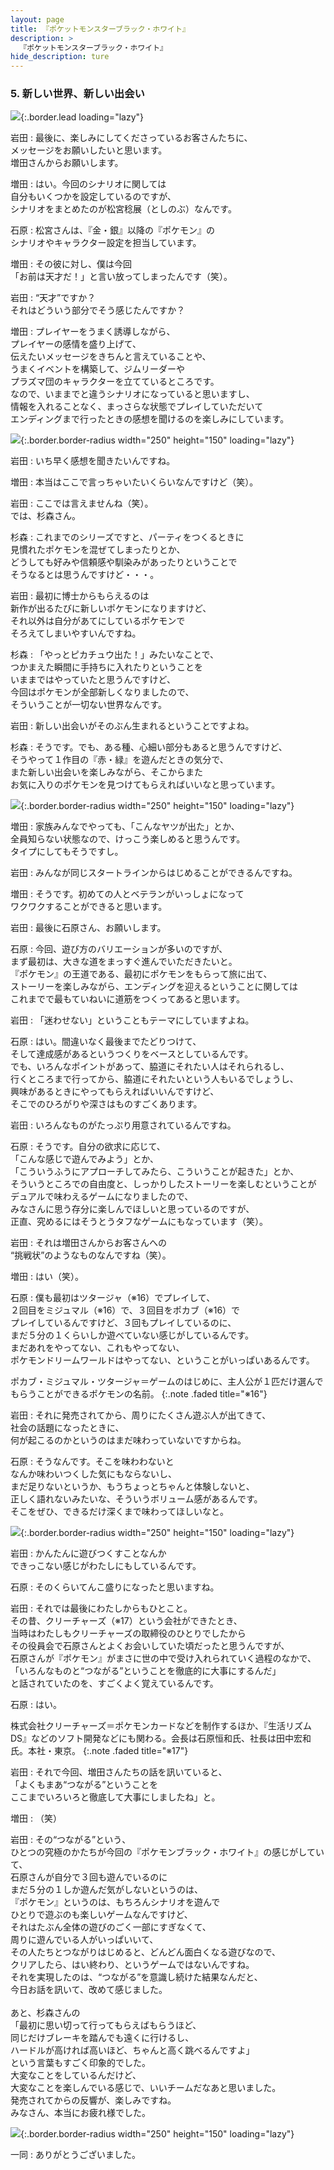 ```yaml
---
layout: page
title: 『ポケットモンスターブラック・ホワイト』
description: >
  『ポケットモンスターブラック・ホワイト』
hide_description: ture
---
```


### 5. 新しい世界、新しい出会い

![](/interviews/jp/nds/irbj/vol1/img/mainvisual5.jpg){:.border.lead loading="lazy"}

岩田
: 最後に、楽しみにしてくださっているお客さんたちに、<br>メッセージをお願いしたいと思います。<br>増田さんからお願いします。

増田
: はい。今回のシナリオに関しては<br>自分もいくつかを設定しているのですが、<br>シナリオをまとめたのが松宮稔展（としのぶ）なんです。

石原
: 松宮さんは、『金・銀』以降の『ポケモン』の<br>シナリオやキャラクター設定を担当しています。

増田
: その彼に対し、僕は今回<br>「お前は天才だ！」と言い放ってしまったんです（笑）。

岩田
: “天才”ですか？<br>それはどういう部分でそう感じたんですか？

増田
: プレイヤーをうまく誘導しながら、<br>プレイヤーの感情を盛り上げて、<br>伝えたいメッセージをきちんと言えていることや、<br>うまくイベントを構築して、ジムリーダーや<br>プラズマ団のキャラクターを立てているところです。<br>なので、いままでと違うシナリオになっていると思いますし、<br>情報を入れることなく、まっさらな状態でプレイしていただいて<br>エンディングまで行ったときの感想を聞けるのを楽しみにしています。

![](/interviews/jp/nds/irbj/vol1/img/photo14.jpg){:.border.border-radius width="250" height="150" loading="lazy"}

岩田
: いち早く感想を聞きたいんですね。

増田
: 本当はここで言っちゃいたいくらいなんですけど（笑）。

岩田
: ここでは言えませんね（笑）。<br>では、杉森さん。

杉森
: これまでのシリーズですと、パーティをつくるときに<br>見慣れたポケモンを混ぜてしまったりとか、<br>どうしても好みや信頼感や馴染みがあったりということで<br>そうなるとは思うんですけど・・・。

岩田
: 最初に博士からもらえるのは<br>新作が出るたびに新しいポケモンになりますけど、<br>それ以外は自分があてにしているポケモンで<br>そろえてしまいやすいんですね。

杉森
: 「やっとピカチュウ出た！」みたいなことで、<br>つかまえた瞬間に手持ちに入れたりということを<br>いままではやっていたと思うんですけど、<br>今回はポケモンが全部新しくなりましたので、<br>そういうことが一切ない世界なんです。

岩田
: 新しい出会いがそのぶん生まれるということですよね。

杉森
: そうです。でも、ある種、心細い部分もあると思うんですけど、<br>そうやって１作目の『赤・緑』を遊んだときの気分で、<br>また新しい出会いを楽しみながら、そこからまた<br>お気に入りのポケモンを見つけてもらえればいいなと思っています。

![](/interviews/jp/nds/irbj/vol1/img/photo15.jpg){:.border.border-radius width="250" height="150" loading="lazy"}

増田
: 家族みんなでやっても、「こんなヤツが出た」とか、<br>全員知らない状態なので、けっこう楽しめると思うんです。<br>タイプにしてもそうですし。

岩田
: みんなが同じスタートラインからはじめることができるんですね。

増田
: そうです。初めての人とベテランがいっしょになって<br>ワクワクすることができると思います。

岩田
: 最後に石原さん、お願いします。

石原
: 今回、遊び方のバリエーションが多いのですが、<br>まず最初は、大きな道をまっすぐ進んでいただきたいと。<br>『ポケモン』の王道である、最初にポケモンをもらって旅に出て、<br>ストーリーを楽しみながら、エンディングを迎えるということに関しては<br>これまでで最もていねいに道筋をつくってあると思います。

岩田
: 「迷わせない」ということもテーマにしていますよね。

石原
: はい。間違いなく最後までたどりつけて、<br>そして達成感があるというつくりをベースとしているんです。<br>でも、いろんなポイントがあって、脇道にそれたい人はそれられるし、<br>行くところまで行ってから、脇道にそれたいという人もいるでしょうし、<br>興味があるときにやってもらえればいいんですけど、<br>そこでのひろがりや深さはものすごくあります。

岩田
: いろんなものがたっぷり用意されているんですね。

石原
: そうです。自分の欲求に応じて、<br>「こんな感じで遊んでみよう」とか、<br>「こういうふうにアプローチしてみたら、こういうことが起きた」とか、<br>そういうところでの自由度と、しっかりしたストーリーを楽しむということが<br>デュアルで味わえるゲームになりましたので、<br>みなさんに思う存分に楽しんでほしいと思っているのですが、<br>正直、究めるにはそうとうタフなゲームにもなっています（笑）。

岩田
: それは増田さんからお客さんへの<br>“挑戦状”のようなものなんですね（笑）。

増田
: はい（笑）。

石原
: 僕も最初はツタージャ（※16）でプレイして、<br>２回目をミジュマル（※16）で、３回目をポカブ（※16）で<br>プレイしているんですけど、３回もプレイしているのに、<br>まだ５分の１くらいしか遊べていない感じがしているんです。<br>まだあれをやってない、これもやってない、<br>ポケモンドリームワールドはやってない、ということがいっぱいあるんです。

ポカブ・ミジュマル・ツタージャ＝ゲームのはじめに、主人公が１匹だけ選んでもらうことができるポケモンの名前。
{:.note .faded title="※16"}

岩田
: それに発売されてから、周りにたくさん遊ぶ人が出てきて、<br>社会の話題になったときに、<br>何が起こるのかというのはまだ味わっていないですからね。

石原
: そうなんです。そこを味わわないと<br>なんか味わいつくした気にもならないし、<br>まだ足りないというか、もうちょっとちゃんと体験しないと、<br>正しく語れないみたいな、そういうボリューム感があるんです。<br>そこをぜひ、できるだけ深くまで味わってほしいなと。

![](/interviews/jp/nds/irbj/vol1/img/photo16.jpg){:.border.border-radius width="250" height="150" loading="lazy"}

岩田
: かんたんに遊びつくすことなんか<br>できっこない感じがわたしにもしているんです。

石原
: そのくらいてんこ盛りになったと思いますね。

岩田
: それでは最後にわたしからもひとこと。<br>その昔、クリーチャーズ（※17）という会社ができたとき、<br>当時はわたしもクリーチャーズの取締役のひとりでしたから<br>その役員会で石原さんとよくお会いしていた頃だったと思うんですが、<br>石原さんが『ポケモン』がまさに世の中で受け入れられていく過程のなかで、<br>「いろんなものと“つながる”ということを徹底的に大事にするんだ」<br>と話されていたのを、すごくよく覚えているんです。

石原
: はい。

株式会社クリーチャーズ＝ポケモンカードなどを制作するほか、『生活リズムDS』などのソフト開発などにも関わる。会長は石原恒和氏、社長は田中宏和氏。本社・東京。
{:.note .faded title="※17"}

岩田
: それで今回、増田さんたちの話を訊いていると、<br>「よくもまあ“つながる”ということを<br>ここまでいろいろと徹底して大事にしましたね」と。

増田
: （笑）

岩田
: その“つながる”という、<br>ひとつの究極のかたちが今回の『ポケモンブラック・ホワイト』の感じがしていて、<br>石原さんが自分で３回も遊んでいるのに<br>まだ５分の１しか遊んだ気がしないというのは、<br>『ポケモン』というのは、もちろんシナリオを遊んで<br>ひとりで遊ぶのも楽しいゲームなんですけど、<br>それはたぶん全体の遊びのごく一部にすぎなくて、<br>周りに遊んでいる人がいっぱいいて、<br>その人たちとつながりはじめると、どんどん面白くなる遊びなので、<br>クリアしたら、はい終わり、というゲームではないんですね。<br>それを実現したのは、“つながる”を意識し続けた結果なんだと、<br>今日お話を訊いて、改めて感じました。<br>&nbsp;<br>あと、杉森さんの<br>「最初に思い切って行ってもらえばもらうほど、<br>同じだけブレーキを踏んでも遠くに行けるし、<br>ハードルが高ければ高いほど、ちゃんと高く跳べるんですよ」<br>という言葉もすごく印象的でした。<br>大変なことをしているんだけど、<br>大変なことを楽しんでいる感じで、いいチームだなあと思いました。<br>発売されてからの反響が、楽しみですね。<br>みなさん、本当にお疲れ様でした。

![](/interviews/jp/nds/irbj/vol1/img/photo17.jpg){:.border.border-radius width="250" height="150" loading="lazy"}

一同
: ありがとうございました。

